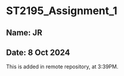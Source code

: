 # ST2195_Assignment_1

## Name: JR
## Date: 8 Oct 2024

This is added in remote repository, at 3:39PM.
